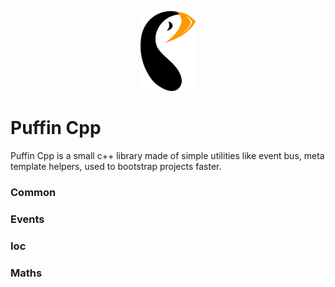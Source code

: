 <p align="center">
  <img src="./docs/logo.svg" height="128">
</p>

# Puffin Cpp

Puffin Cpp is a small c++ library made of simple utilities like event bus, meta template helpers, used to bootstrap projects faster.

### Common
### Events
### Ioc
### Maths


[logo]: ./docs/logo.svg 